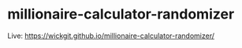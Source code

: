 # millionaire-calculator-randomizer
Live: https://wickgit.github.io/millionaire-calculator-randomizer/
